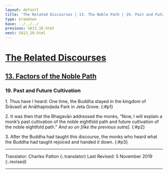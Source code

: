 ```yaml
---
layout: default
title: 'The Related Discourses | 13. The Noble Path | 19. Past and Future Cultivation'
type: kramdown
base: ../../../
previous: SA13_18.html
next: SA13_20.html
---
```


# [The Related Discourses](../index.html)
## [13. Factors of the Noble Path](index.html)
### 19. Past and Future Cultivation

1\. Thus have I heard: One time, the Buddha stayed in the kingdom of Śrāvastī at Anāthapiṇḍada Park in Jeta Grove.
{:#p1}

2\. It was then that the Bhagavān addressed the monks, “Now, I will explain a monk’s past cultivation of the noble eightfold path and future cultivation of the noble eightfold path.” *And so on [like the previous sutra].*
{:#p2}

3\. After the Buddha had taught this discourse, the monks who heard what the Buddha had taught rejoiced and handed it down.
{:#p3}

---

Translator: Charles Patton
{:.translator}
Last Revised: 5 November 2019
{:.revised}

---